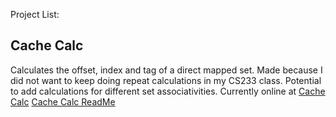 Project List:

## Cache Calc 
Calculates the offset, index and tag of a direct mapped set. Made because I did not want to keep doing repeat calculations in my CS233 class. Potential to add calculations for different set associativities. Currently online at [Cache Calc](https://cachecalc.vercel.app)
[Cache Calc ReadMe](Users/OpenSource/cachecalc2/ReadME.md)